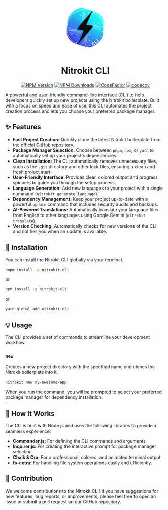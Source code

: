 <div align="center">
  <a href="https://nitrokit.tr">
    <img alt="NitrokitCLI Logo" src="https://raw.githubusercontent.com/nitrokit/nitrokit-cli/refs/heads/main/assets/nitrokit-cli.png" height="150">
  </a>

# Nitrokit CLI

[![NPM Version](https://img.shields.io/npm/v/nitrokit-cli)](https://www.npmjs.com/package/nitrokit-cli) [![NPM Downloads](https://img.shields.io/npm/dt/nitrokit-cli.svg)](https://www.npmjs.com/package/nitrokit-cli) [![CodeFactor](https://www.codefactor.io/repository/github/nitrokit/nitrokit-cli/badge)](https://www.codefactor.io/repository/github/nitrokit/nitrokit-cli) [![codecov](https://codecov.io/gh/nitrokit/nitrokit-cli/graph/badge.svg?token=ntjolQQ2S2)](https://codecov.io/gh/nitrokit/nitrokit-cli)
</div>

A powerful and user-friendly command-line interface (CLI) to help developers quickly set up new projects using the Nitrokit boilerplate. Built with a focus on speed and ease of use, this CLI automates the project creation process and lets you choose your preferred package manager.


## ✨ Features

- **Fast Project Creation:** Quickly clone the latest Nitrokit boilerplate from the official GitHub repository.
- **Package Manager Selection:** Choose between `pnpm`, `npm`, or `yarn` to automatically set up your project's dependencies.
- **Clean Installation:** The CLI automatically removes unnecessary files, such as the `.git` directory and other lock files, ensuring a clean and fresh project start.
- **User-Friendly Interface:** Provides clear, colored output and progress spinners to guide you through the setup process.
- **Language Generation:** Add new languages to your project with a single command (`nitrokit generate language`).
- **Dependency Management:** Keep your project up-to-date with a powerful `update` command that includes security audits and backups.
- **AI-Powered Translations:** Automatically translate your language files from English to other languages using Google Gemini (`nitrokit translate`).
- **Version Checking:** Automatically checks for new versions of the CLI and notifies you when an update is available.

## 🚀 Installation

You can install the Nitrokit CLI globally via your terminal.

```bash
pnpm install -g nitrokit-cli
```

or 

```bash
npm install -g nitrokit-cli
```

or 

```bash
yarn global add nitrokit-cli
```

## 💡 Usage

The CLI provides a set of commands to streamline your development workflow.

### `new`

Creates a new project directory with the specified name and clones the Nitrokit boilerplate into it.

```bash
nitrokit new my-awesome-app
```

When you run the command, you will be prompted to select your preferred package manager for dependency installation.

## 🤖 How It Works

The CLI is built with Node.js and uses the following libraries to provide a seamless experience:

- **Commander.js:** For defining the CLI commands and arguments.
- **Inquirer.js:** For creating the interactive prompt for package manager selection.
- **Chalk & Ora:** For a professional, colored, and animated terminal output.
- **fs-extra:** For handling file system operations easily and efficiently.

## 🤝 Contribution

We welcome contributions to the Nitrokit CLI! If you have suggestions for new features, bug reports, or improvements, please feel free to open an issue or submit a pull request on our GitHub repository.
